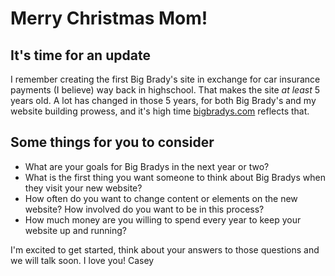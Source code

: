# Merry Christmas Mom!
## It's time for an update
I remember creating the first Big Brady's site in exchange for car insurance payments (I believe) way back in highschool. That makes the site *at least* 5 years old. A lot has changed in those 5 years, for both Big Brady's and my website building prowess, and it's high time [bigbradys.com](http://www.bigbradys.com/) reflects that.

## Some things for you to consider
* What are your goals for Big Bradys in the next year or two?
* What is the first thing you want someone to think about Big Bradys when they visit your new website?
* How often do you want to change content or elements on the new website? How involved do you want to be in this process?
* How much money are you willing to spend every year to keep your website up and running?

I'm excited to get started, think about your answers to those questions and we will talk soon. I love you!
Casey
